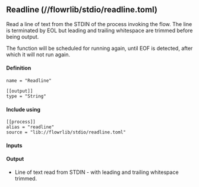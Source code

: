 ## Readline (//flowrlib/stdio/readline.toml)
Read a line of text from the STDIN of the process invoking the flow. The line is terminated by EOL
but leading and trailing whitespace are trimmed before being output.

The function will be scheduled for running again, until EOF is detected, after which it will not run
again.

#### Definition
```
name = "Readline"

[[output]]
type = "String"
```

#### Include using
```
[[process]]
alias = "readline"
source = "lib://flowrlib/stdio/readline.toml"
```

#### Inputs

#### Output
* Line of text read from STDIN - with leading and trailing whitespace trimmed.